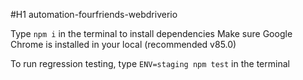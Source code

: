 #H1 automation-fourfriends-webdriverio

Type `npm i` in the terminal to install dependencies
Make sure Google Chrome is installed in your local (recommended v85.0)

To run regression testing, type `ENV=staging npm test` in the terminal
